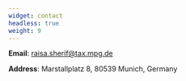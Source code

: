 ```yaml
---
widget: contact
headless: true
weight: 9
---
```



**Email**: raisa.sherif@tax.mpg.de

**Address**: Marstallplatz 8, 80539 Munich, Germany
